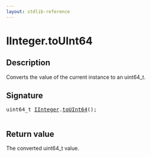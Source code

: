```yaml
---
layout: stdlib-reference
---
```


# IInteger\.toUInt64

## Description

Converts the value of the current instance to an <span class='code'>uint64_t</span>.



## Signature 

<pre>
uint64_t <a href="../index.md" class="code_type">IInteger</a>.<a href=".">toUInt64</a>();

</pre>

## Return value
The converted <span class='code'>uint64_t</span> value.



